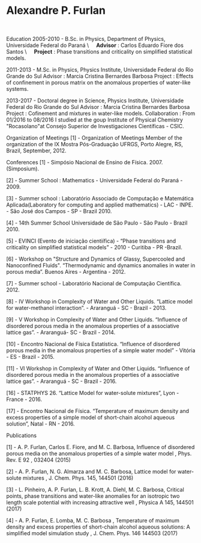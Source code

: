 # **Alexandre P. Furlan**

&nbsp;
&nbsp;
&nbsp;

Education
2005-2010 - B.Sc. in Physics, Department of Physics, Universidade Federal do Paraná \\
&nbsp;&nbsp;&nbsp;        **Advisor** : Carlos Eduardo Fiore dos Santos \\
&nbsp;&nbsp;&nbsp;        **Project** : Phase transitions and criticality on simplified statistical models.

2011-2013 - M.Sc. in Physics, Physics Institute, Universidade Federal do Rio Grande do Sul
        Advisor : Marcia Cristina Bernardes Barbosa
        Project   : Effects of confinement in porous matrix on the anomalous properties of water-like systems.

2013-2017 - Doctoral degree in Science, Physics Institute, Universidade Federal do Rio Grande do Sul
        Advisor : Marcia Cristina Bernardes Barbosa
        Project   : Cofinement and mixtures in water-like models.
        Collaboration : From 01/2016 to 08/2016 I studied at the goup Institute of Physical Chemistry "Rocasolano"at Consejo Superior de Investigaciones Científicas - CSIC.

Organization of Meetings
[1] - Organization of Meetings Member of the organization of the IX Mostra Pós-Graduação UFRGS, Porto Alegre, RS, Brazil, September, 2012.



Conferences
[1] - Simpósio Nacional de Ensino de Física. 2007. (Simposium).

[2] - Summer School : Mathematics - Universidade Federal do Paraná - 2009.

[3] - Summer school : Laboratório Associado de Computação e Matemática Aplicada(Laboratory for computing and applied mathematics) - LAC - INPE. - São José dos Campos - SP - Brazil 2010.

[4] - 14th Summer School Universidade de São Paulo - São Paulo - Brazil 2010.

[5] - EVINCI (Evento de iniciação cientiífica) - “Phase transitions and criticality on simplified statistical models” - 2010 - Curitiba - PR -Brazil.

[6] - Workshop on "Structure and Dynamics of Glassy, Supercooled and Nanoconfined Fluids". “Thermodynamic and dynamics anomalies in water in porous media”. Buenos Aires - Argentina - 2012.

[7] - Summer school - Laboratório Nacional de Computação Científica. 2012.

[8] - IV Workshop in Complexity of Water and Other Liquids. “Lattice model for water-methanol interaction”. - Araranguá - SC - Brazil - 2013.

[9] - V Workshop in Complexity of Water and Other Liquids. “Influence of disordered porous media in the anomalous properties of a associative lattice gas”. - Araranguá- SC - Brazil - 2014.

[10] - Encontro Nacional de Física Estatística. “Influence of disordered porous media in the anomalous properties of a simple water model” - Vitória - ES - Brazil - 2015.

[11] - VI Workshop in Complexity of Water and Other Liquids. “Influence of disordered porous media in the anomalous properties of a associative lattice gas”. - Araranguá - SC - Brazil - 2016.

[16] - STATPHYS 26. “Lattice Model for water-solute mixtures”, Lyon - France - 2016.

[17] - Encontro Nacional de Física. “Temperature of maximum density and excess properties of a simple model of short-chain alcohol aqueous solution”, Natal - RN - 2016.


Publications

[1] - A. P. Furlan, Carlos E. Fiore, and M. C. Barbosa, Influence of disordered porous media on the anomalous properties of a simple water model , Phys. Rev. E 92 , 032404 (2015)

[2] - A. P. Furlan, N. G. Almarza and M. C. Barbosa, Lattice model for water-solute mixtures , J. Chem. Phys. 145, 144501 (2016)

[3] - L. Pinheiro, A. P. Furlan, L. B. Krott, A. Diehl, M. C. Barbosa, Critical points, phase transitions and water-like anomalies for an isotropic two length scale potential with increasing attractive well , Physica A 145, 144501 (2017)

[4] - A. P. Furlan, E. Lomba, M. C. Barbosa , Temperature of maximum density and excess properties of short-chain alcohol aqueous solutions: A simplified model simulation study , J. Chem. Phys. 146 144503 (2017)

